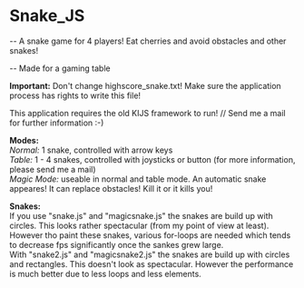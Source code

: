 # Snake_JS

-- A snake game for 4 players! Eat cherries and avoid obstacles and other snakes!

-- Made for a gaming table

__Important:__ Don't change highscore_snake.txt! Make sure the application process has rights to write this file!

This application requires the old KIJS framework to run! // Send me a mail for further information :-)


__Modes:__<br />
_Normal:_ 1 snake, controlled with arrow keys<br />
_Table:_ 1 - 4 snakes, controlled with joysticks or button (for more information, please send me a mail)<br />
_Magic Mode:_ useable in normal and table mode. An automatic snake appeares! It can replace obstacles! Kill it or it kills you!

__Snakes:__<br />
If you use "snake.js" and "magicsnake.js" the snakes are build up with circles. This looks rather spectacular (from my point of view at least). However tho paint these snakes, various for-loops are needed which tends to decrease fps significantly once the sankes grew large.<br />
With "snake2.js" and "magicsnake2.js" the snakes are build up with circles and rectangles. This doesn't look as spectacular. However the performance is much better due to less loops and less elements.
